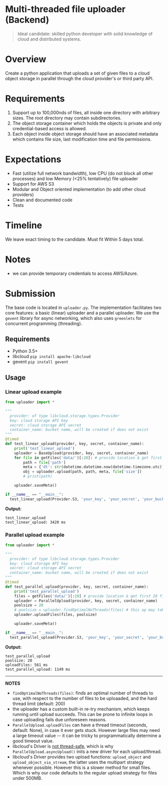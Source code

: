 # Multi-threaded file uploader (Backend)

> Ideal candidate: skilled python developer with solid knowledge of cloud and distributed systems.

# Overview

Create a python application that uploads a set of given files to a cloud object storage in parallel through the cloud provider's or third party API.

# Requirements

1. Support up to 100,000nds of files, all inside one directory with arbitrary sizes. The root directory may contain subdirectories.
1. The object storage container which holds the objects is private and only credential-based access is allowed.
1. Each object inside object storage should have an associated metadata which contains file size, last modification time and file permissions.

# Expectations

- Fast (utilize full network bandwidth), low CPU (do not block all other processes) and low Memory (<25% tentatively) file uploader
- Support for AWS S3
- Modular and Object oriented implementation (to add other cloud providers)
- Clean and documented code
- Tests

# Timeline

We leave exact timing to the candidate. Must fit Within 5 days total.

# Notes

- we can provide temporary credentials to access AWS/Azure.

# Submission
The base code is located in `uploader.py`. The implementation facilitates two core features: a basic (linear) uploader and a parallel uploader. We use the `gevent` library for async networking, which also uses `greenlets` for concurrent programming (threading).

## Requirements
- Python 3.5+
- libcloud `pip install apache-libcloud`
- gevent `pip install gevent`

## Usage
### Linear upload example
```py
from uploader import *

"""
  provider: of type libcloud.storage.types.Provider
  key: cloud storage API key
  secret: cloud storage API secret
  container_name: bucket name, will be created if does not exist
"""
@timed
def test_linear_upload(provider, key, secret, container_name):
    print('test_linear_upload')
    uploader = BaseUpload(provider, key, secret, container_name)
    for file in getFiles('data/')[:20]: # provide location & get first 20 files
        path = file['path']
        meta = {'dt': str(datetime.datetime.now(datetime.timezone.utc)) }
        obj = uploader.upload(path, path, meta, file['size'])
        # print(path)

    uploader.saveMeta()

if __name__ == "__main__":
  test_linear_upload(Provider.S3, 'your_key', 'your_secret', 'your_bucket_name')
```

**Output:**
```
test_linear_upload
test_linear_upload: 3420 ms
```

### Parallel upload example
```py
from uploader import *

"""
  provider: of type libcloud.storage.types.Provider
  key: cloud storage API key
  secret: cloud storage API secret
  container_name: bucket name, will be created if does not exist
"""
@timed
def test_parallel_upload(provider, key, secret, container_name):
    print('test_parallel_upload')
    files = getFiles('data/')[:20] # provide location & get first 20 files
    uploader = ParallelUpload(provider, key, secret, container_name)
    poolsize = 20
    # poolsize = uploader.findOptimalNoThreads(files) # this op may take several seconds
    uploader.uploadFiles(files, poolsize)

    uploader.saveMeta()

if __name__ == "__main__":
  test_parallel_upload(Provider.S3, 'your_key', 'your_secret', 'your_bucket_name')
```
**Output:**
```
test_parallel_upload
poolsize: 20
uploadFiles: 561 ms
test_parallel_upload: 1149 ms
```

---

**NOTES**
- `findOptimalNoThreads(files)`: finds an optimal number of threads to use, with respect to the number of files to be uploaaded, and the hard thread limit (default: 200)
- the uploader has a custom built-in re-try mechanism, which keeps running until upload succeeds. This can be prone to infinite loops in case uploading fails due unforeseen reasons.
- `ParallelUpload.uploadFiles` can have a thread timeout (seconds, default: None), in case it ever gets stuck. However large files may need a large timeout value -- it can be tricky to programmatically determine a good timeout value.
- libcloud's Driver is [not thread-safe](https://libcloud.readthedocs.io/en/stable/other/using-libcloud-in-multithreaded-and-async-environments.html), which is why `ParallelUpload.asyncUpload()` inits a new driver for each upload/thread.
- libcloud's Driver provides two upload functions: `upload_object` and `upload_object_via_stream`, the latter uses the multipart strategy whenever possible. However this is a slower method for small files. Which is why our code defaults to the regular upload strategy for files under 500MB.
